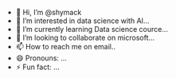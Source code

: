 - 👋 Hi, I’m @shymack
- 👀 I’m interested in data science with AI...
- 🌱 I’m currently learning Data science cource...
- 💞️ I’m looking to collaborate on microsoft...
- 📫 How to reach me on email..
- 😄 Pronouns: ...
- ⚡ Fun fact: ...

<!---
shymack/shymack is a ✨ special ✨ repository because its `README.md` (this file) appears on your GitHub profile.
You can click the Preview link to take a look at your changes.
--->
